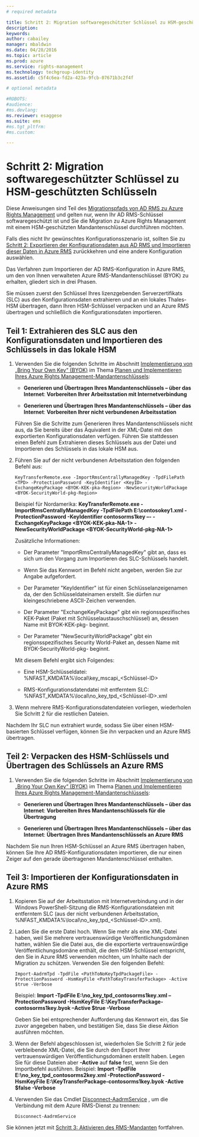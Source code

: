 ```yaml
---
# required metadata

title: Schritt 2: Migration softwaregeschützter Schlüssel zu HSM-geschützten Schlüsseln | Azure RMS
description:
keywords:
author: cabailey
manager: mbaldwin
ms.date: 04/28/2016
ms.topic: article
ms.prod: azure
ms.service: rights-management
ms.technology: techgroup-identity
ms.assetid: c5f4c6ea-fd2a-423a-9fcb-07671b3c2f4f

# optional metadata

#ROBOTS:
#audience:
#ms.devlang:
ms.reviewer: esaggese
ms.suite: ems
#ms.tgt_pltfrm:
#ms.custom:

---
```


# Schritt 2: Migration softwaregeschützter Schlüssel zu HSM-geschützten Schlüsseln

Diese Anweisungen sind Teil des [Migrationspfads von AD RMS zu Azure Rights Management](migrate-from-ad-rms-to-azure-rms.md) und gelten nur, wenn Ihr AD RMS-Schlüssel softwaregeschützt ist und Sie die Migration zu Azure Rights Management mit einem HSM-geschützten Mandantenschlüssel durchführen möchten. 

Falls dies nicht Ihr gewünschtes Konfigurationsszenario ist, sollten Sie zu [Schritt 2: Exportieren der Konfigurationsdaten aus AD RMS und Importieren dieser Daten in Azure RMS](migrate-from-ad-rms-to-azure-rms.md#step-2-export-configuration-data-from-ad-rms-and-import-it-to-azure-rms) zurückkehren und eine andere Konfiguration auswählen.

Das Verfahren zum Importieren der AD RMS-Konfiguration in Azure RMS, um den von Ihnen verwalteten Azure RMS-Mandantenschlüssel (BYOK) zu erhalten, gliedert sich in drei Phasen.

Sie müssen zuerst den Schlüssel Ihres lizenzgebenden Serverzertifikats (SLC) aus den Konfigurationsdaten extrahieren und an ein lokales Thales-HSM übertragen, dann Ihren HSM-Schlüssel verpacken und an Azure RMS übertragen und schließlich die Konfigurationsdaten importieren.

## Teil 1: Extrahieren des SLC aus den Konfigurationsdaten und Importieren des Schlüssels in das lokale HSM

1.  Verwenden Sie die folgenden Schritte im Abschnitt [Implementierung von „Bring Your Own Key“ (BYOK)](plan-implement-tenant-key.md#BKMK_ImplementBYOK) im Thema [Planen und Implementieren Ihres Azure Rights Management-Mandantenschlüssels](plan-implement-tenant-key.md):

    -   **Generieren und Übertragen Ihres Mandantenschlüssels – über das Internet**: **Vorbereiten Ihrer Arbeitsstation mit Internetverbindung**

    -   **Generieren und Übertragen Ihres Mandantenschlüssels – über das Internet**: **Vorbereiten Ihrer nicht verbundenen Arbeitsstation**

    Führen Sie die Schritte zum Generieren Ihres Mandantenschlüssels nicht aus, da Sie bereits über das Äquivalent in der XML-Datei mit den exportierten Konfigurationsdaten verfügen. Führen Sie stattdessen einen Befehl zum Extrahieren dieses Schlüssels aus der Datei und Importieren des Schlüssels in das lokale HSM aus.

2.  Führen Sie auf der nicht verbundenen Arbeitsstation den folgenden Befehl aus:

    ```
    KeyTransferRemote.exe -ImportRmsCentrallyManagedKey -TpdFilePath <TPD> -ProtectionPassword -KeyIdentifier <KeyID> -ExchangeKeyPackage <BYOK-KEK-pka-Region> -NewSecurityWorldPackage <BYOK-SecurityWorld-pkg-Region>
    ```
    Beispiel für Nordamerika: **KeyTransferRemote.exe -ImportRmsCentrallyManagedKey -TpdFilePath E:\contosokey1.xml -ProtectionPassword -KeyIdentifier contosorms1key –- -ExchangeKeyPackage &lt;BYOK-KEK-pka-NA-1&gt; -NewSecurityWorldPackage &lt;BYOK-SecurityWorld-pkg-NA-1&gt;**

    Zusätzliche Informationen:

    -   Der Parameter "ImportRmsCentrallyManagedKey" gibt an, dass es sich um den Vorgang zum Importieren des SLC-Schlüssels handelt.

    -   Wenn Sie das Kennwort im Befehl nicht angeben, werden Sie zur Angabe aufgefordert.

    -   Der Parameter "KeyIdentifier" ist für einen Schlüsselanzeigenamen da, der den Schlüsseldateinamen erstellt. Sie dürfen nur kleingeschriebene ASCII-Zeichen verwenden.

    -   Der Parameter "ExchangeKeyPackage" gibt ein regionsspezifisches KEK-Paket (Paket mit Schlüsselaustauschschlüssel) an, dessen Name mit BYOK-KEK-pkg- beginnt.

    -   Der Parameter "NewSecurityWorldPackage" gibt ein regionsspezifisches Security World-Paket an, dessen Name mit BYOK-SecurityWorld-pkg- beginnt.

    Mit diesem Befehl ergibt sich Folgendes:

    -   Eine HSM-Schlüsseldatei: %NFAST_KMDATA%\local\key_mscapi_&lt;Schlüssel-ID&gt;

    -   RMS-Konfigurationsdatendatei mit entferntem SLC: %NFAST_KMDATA%\local\no_key_tpd_&lt;Schlüssel-ID&gt;.xml

3.  Wenn mehrere RMS-Konfigurationsdatendateien vorliegen, wiederholen Sie Schritt 2 für die restlichen Dateien.

Nachdem Ihr SLC nun extrahiert wurde, sodass Sie über einen HSM-basierten Schlüssel verfügen, können Sie ihn verpacken und an Azure RMS übertragen.

## Teil 2: Verpacken des HSM-Schlüssels und Übertragen des Schlüssels an Azure RMS

1.  Verwenden Sie die folgenden Schritte im Abschnitt [Implementierung von „Bring Your Own Key“ (BYOK)](plan-implement-tenant-key.md#BKMK_ImplementBYOK) im Thema [Planen und Implementieren Ihres Azure Rights Management-Mandantenschlüssels](plan-implement-tenant-key.md):

    -   **Generieren und Übertragen Ihres Mandantenschlüssels – über das Internet**: **Vorbereiten Ihres Mandantenschlüssels für die Übertragung**

    -   **Generieren und Übertragen Ihres Mandantenschlüssels – über das Internet**: **Übertragen Ihres Mandantenschlüssels an Azure RMS**

Nachdem Sie nun Ihren HSM-Schlüssel an Azure RMS übertragen haben, können Sie Ihre AD RMS-Konfigurationsdaten importieren, die nur einen Zeiger auf den gerade übertragenen Mandantenschlüssel enthalten.

## Teil 3: Importieren der Konfigurationsdaten in Azure RMS

1.  Kopieren Sie auf der Arbeitsstation mit Internetverbindung und in der Windows PowerShell-Sitzung die RMS-Konfigurationsdateien mit entferntem SLC (aus der nicht verbundenen Arbeitsstation, %NFAST_KMDATA%\local\no_key_tpd_<Schlüssel-ID>.xml).

2.  Laden Sie die erste Datei hoch. Wenn Sie mehr als eine XML-Datei haben, weil Sie mehrere vertrauenswürdige Veröffentlichungsdomänen hatten, wählen Sie die Datei aus, die die exportierte vertrauenswürdige Veröffentlichungsdomäne enthält, die dem HSM-Schlüssel entspricht, den Sie in Azure RMS verwenden möchten, um Inhalte nach der Migration zu schützen. Verwenden Sie den folgenden Befehl:

    ```
    Import-AadrmTpd -TpdFile <PathToNoKeyTpdPackageFile> -ProtectionPassword -HsmKeyFile <PathToKeyTransferPackage> -Active $true -Verbose
    ```
    Beispiel: **Import -TpdFile E:\no_key_tpd_contosorms1key.xml –ProtectionPassword -HsmKeyFile E:\KeyTransferPackage-contosorms1key.byok –Active $true -Verbose**

    Geben Sie bei entsprechender Aufforderung das Kennwort ein, das Sie zuvor angegeben haben, und bestätigen Sie, dass Sie diese Aktion ausführen möchten.

3.  Wenn der Befehl abgeschlossen ist, wiederholen Sie Schritt 2 für jede verbleibende XML-Datei, die Sie durch den Export Ihrer vertrauenswürdigen Veröffentlichungsdomänen erstellt haben. Legen Sie für diese Dateien aber **-Active** auf **false** fest, wenn Sie den Importbefehl ausführen. Beispiel: **Import -TpdFile E:\no_key_tpd_contosorms2key.xml -ProtectionPassword -HsmKeyFile E:\KeyTransferPackage-contosorms1key.byok -Active $false -Verbose**

4.  Verwenden Sie das Cmdlet [Disconnect-AadrmService](http://msdn.microsoft.com/library/windowsazure/dn629416.aspx) , um die Verbindung mit dem Azure RMS-Dienst zu trennen:

    ```
    Disconnect-AadrmService
    ```

Sie können jetzt mit [Schritt 3: Aktivieren des RMS-Mandanten](migrate-from-ad-rms-to-azure-rms.md#BKMK_Step3Migration) fortfahren.




<!--HONumber=Apr16_HO3-->


